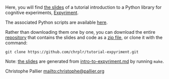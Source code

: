 Here, you will find [the slides](https://chrplr.github.io/tutorial-expyriment/intro-to-expyriment-slides.html) of a tutorial introduction to a Python library for cognitive experiments, [Expyriment](https:/www.expyriment.org).

The associated Python scripts are available [here](https://github.com/chrplr/tutorial-expyriment/tree/main/examples).

Rather than downloading them one by one, you can download the entire [repository](https://github.com/chrplr/tutorial-expyriment/) that contains the slides and code as a [zip file](https://github.com/chrplr/tutorial-expyriment/archive/refs/heads/main.zip), or clone it with the command:

    git clone https://github.com/chrplr/tutorial-expyriment.git


Note: [the slides](https://chrplr.github.io/tutorial-expyriment/intro-to-expyriment-slides.html) are generated from [intro-to-expyriment.md](https://github.com/chrplr/tutorial-expyriment/blob/main/intro-to-expyriment.md) by running `make`. 

Christophe Pallier <mailto:christophe@pallier.org> 



